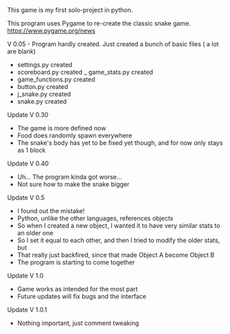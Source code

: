This game is my first solo-project in python.

This program uses Pygame to re-create the classic snake game.
https://www.pygame.org/news

V 0.05 - Program hardly created. Just created a bunch of basic files ( a lot are blank)
- settings.py created
- scoreboard.py created
_ game_stats.py created
- game_functions.py created
- button.py created
- j_snake.py created
- snake.py created

Update V 0.30
- The game is more defined now
- Food does randomly spawn everywhere
- The snake's body has yet to be fixed yet though, and for now only stays as 1 block

Update V 0.40
- Uh... The program kinda got worse...
- Not sure how to make the snake bigger

Update V 0.5
- I found out the mistake!
- Python, unlike the other languages, references objects
- So when I created a new object, I wanted it to have very similar stats to an older one
- So I set it equal to each other, and then I tried to modify the older stats, but
- That really just backfired, since that made Object A become Object B
- The program is starting to come together

Update V 1.0
- Game works as intended for the most part
- Future updates will fix bugs and the interface

Update V 1.0.1
- Nothing important, just comment tweaking